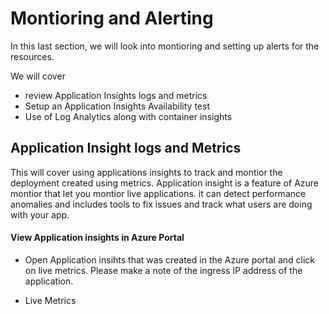 # Montioring and Alerting #

In this last section, we will look into montioring and setting up alerts for the resources. 

We will cover 

- review Application Insights logs and metrics
- Setup an Application Insights Availability test
- Use of Log Analytics along with container insights

## Application Insight logs and Metrics ##

This will cover using applications insights to track and montior the deployment created using metrics. Application insight is a feature of Azure montior that let you montior live applications. it can detect performance anomalies and includes tools to fix issues and track what users are doing with your app. 

#### View Application insights in Azure Portal ####

- Open Application insihts that was created in the Azure portal and click on live metrics. Please make a note of the ingress IP address of the application. 

- Live Metrics


